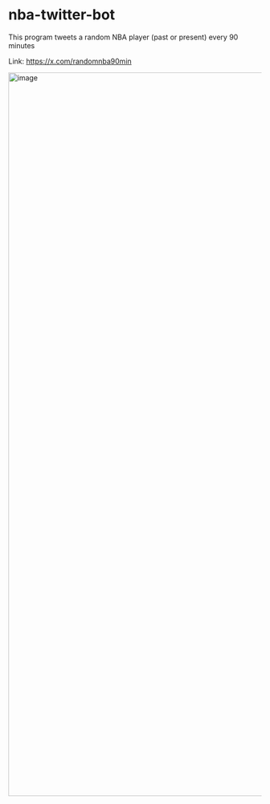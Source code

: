# nba-twitter-bot
This program tweets a random NBA player (past or present) every 90 minutes

Link: https://x.com/randomnba90min

<img width="1200" height="1440" alt="image" src="https://github.com/user-attachments/assets/05d4a524-8017-4751-9590-176e43d53564" />
